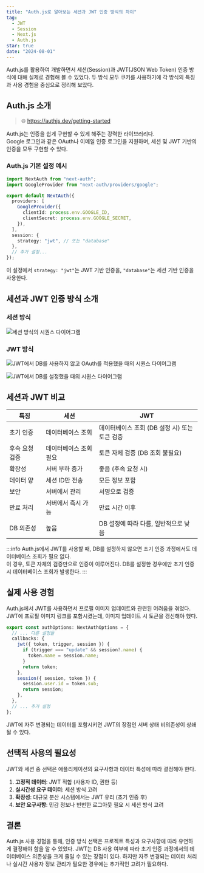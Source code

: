 ```yaml
---
title: "Auth.js로 알아보는 세션과 JWT 인증 방식의 차이"
tag:
  - JWT
  - Session
  - Next.js
  - Auth.js
star: true
date: "2024-08-01"
---
```


Auth.js를 활용하여 개발하면서 세션(Session)과 JWT(JSON Web Token) 인증 방식에 대해 실제로 경험해 볼 수 있었다.
두 방식 모두 쿠키를 사용하기에 각 방식의 특징과 사용 경험을 중심으로 정리해 보았다.

## Auth.js 소개

> 🌐 https://authjs.dev/getting-started

Auth.js는 인증을 쉽게 구현할 수 있게 해주는 강력한 라이브러리다.  
Google 로그인과 같은 OAuth나 이메일 인증 로그인을 지원하며, 세션 및 JWT 기반의 인증을 모두 구현할 수 있다.

<!-- end -->

### Auth.js 기본 설정 예시

```typescript
import NextAuth from "next-auth";
import GoogleProvider from "next-auth/providers/google";

export default NextAuth({
  providers: [
    GoogleProvider({
      clientId: process.env.GOOGLE_ID,
      clientSecret: process.env.GOOGLE_SECRET,
    }),
  ],
  session: {
    strategy: "jwt", // 또는 "database"
  },
  // 추가 설정...
});
```

이 설정에서 `strategy: "jwt"`는 JWT 기반 인증을, `"database"`는 세션 기반 인증을 사용한다.

## 세션과 JWT 인증 방식 소개

### 세션 방식

![세션 방식의 시퀀스 다이어그램](https://github.com/user-attachments/assets/9fac2a99-3cf4-45e0-b1be-087a187f948b)

### JWT 방식

![JWT에서 DB를 사용하지 않고 OAuth를 적용했을 때의 시퀀스 다이어그램](https://github.com/user-attachments/assets/2e6e2c46-86ab-4ab0-a454-bb6d5f0a228a)

![JWT에서 DB를 설정했을 때의 시퀀스 다이어그램](https://github.com/user-attachments/assets/62ee9eef-f378-4312-b884-9b826d43e367)

## 세션과 JWT 비교

| 특징           | 세션                   | JWT                                                 |
| -------------- | ---------------------- | --------------------------------------------------- |
| 초기 인증      | 데이터베이스 조회      | 데이터베이스 조회 (DB 설정 시) 또는 토큰 검증 |
| 후속 요청 검증 | 데이터베이스 조회 필요 | 토큰 자체 검증 (DB 조회 불필요)                     |
| 확장성         | 서버 부하 증가         | 좋음 (후속 요청 시)                                 |
| 데이터 양      | 세션 ID만 전송         | 모든 정보 포함                                      |
| 보안           | 서버에서 관리          | 서명으로 검증                                       |
| 만료 처리      | 서버에서 즉시 가능     | 만료 시간 이후                                      |
| DB 의존성      | 높음                   | DB 설정에 따라 다름, 일반적으로 낮음                |

:::info
Auth.js에서 JWT를 사용할 때, DB를 설정하지 않으면 초기 인증 과정에서도 데이터베이스 조회가 필요 없다.  
이 경우, 토큰 자체의 검증만으로 인증이 이루어진다.
DB를 설정한 경우에만 초기 인증 시 데이터베이스 조회가 발생한다.
:::

## 실제 사용 경험

Auth.js에서 JWT를 사용하면서 프로필 이미지 업데이트와 관련된 어려움을 겪었다.
JWT에 프로필 이미지 링크를 포함시켰는데, 이미지 업데이트 시 토큰을 갱신해야 했다.

```typescript
export const authOptions: NextAuthOptions = {
  // ... 다른 설정들
  callbacks: {
    jwt({ token, trigger, session }) {
      if (trigger === "update" && session?.name) {
        token.name = session.name;
      }
      return token;
    },
    session({ session, token }) {
      session.user.id = token.sub;
      return session;
    },
  },
  // ... 추가 설정
};
```

JWT에 자주 변경되는 데이터를 포함시키면 JWT의 장점인 서버 상태 비의존성이 상쇄될 수 있다.

## 선택적 사용의 필요성

JWT와 세션 중 선택은 애플리케이션의 요구사항과 데이터 특성에 따라 결정해야 한다.

1. **고정적 데이터**: JWT 적합 (사용자 ID, 권한 등)
2. **실시간성 요구 데이터**: 세션 방식 고려
3. **확장성**: 대규모 분산 시스템에서는 JWT 유리 (초기 인증 후)
4. **보안 요구사항**: 민감 정보나 빈번한 로그아웃 필요 시 세션 방식 고려

## 결론

Auth.js 사용 경험을 통해, 인증 방식 선택은 프로젝트 특성과 요구사항에 따라 유연하게 결정해야 함을 알 수 있었다.
JWT는 DB 사용 여부에 따라 초기 인증 과정에서의 데이터베이스 의존성을 크게 줄일 수 있는 장점이 있다.
하지만 자주 변경되는 데이터 처리나 실시간 사용자 정보 관리가 필요한 경우에는 추가적인 고려가 필요하다.

